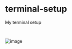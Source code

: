 # terminal-setup
My terminal setup

<br>

![image](https://github.com/Samuel-Ricardo/terminal-setup/assets/63983021/8988b6ad-03ef-4e36-bc4a-461ec2e98b4a)
